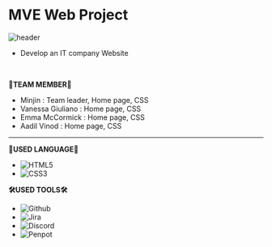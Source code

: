 # MVE Web Project
![header](https://capsule-render.vercel.app/api?type=soft&height=300&color=gradient&text=MVE%20-%20COS10026%20Project&desc=Pixcel%20Protectors(Cybersecurity%20Specialist)&descAlignY=71&fontSize=60)
- Develop an IT company Website

<br>

**🐣TEAM MEMBER🐣**
- Minjin : Team leader, Home page, CSS
- Vanessa Giuliano : Home page, CSS
- Emma McCormick : Home page, CSS
- Aadil Vinod : Home page, CSS

--- 

**🔧USED LANGUAGE🔧**
- ![HTML5](https://img.shields.io/badge/HTML5-E34F26?style=for-the-badge&logo=html5&logoColor=white)
- ![CSS3](https://img.shields.io/badge/CSS3-1572B6?style=for-the-badge&logo=css3&logoColor=white)

**🛠USED TOOLS🛠**
- ![Github](https://img.shields.io/badge/GITHUB-000000?logo=github)
- ![Jira](https://img.shields.io/badge/Jira-0052CC?style=for-the-badge&logo=jira&logoColor=white)
- ![Discord](https://img.shields.io/badge/DISCORD-5865F2?style=for-the-badge&logo=discord&logoColor=white)
- ![Penpot](https://img.shields.io/badge/Penpot-000000?style=for-the-badge&logo=penpot&logoColor=white)
